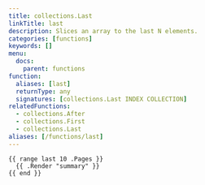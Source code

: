 ```yaml
---
title: collections.Last
linkTitle: last
description: Slices an array to the last N elements.
categories: [functions]
keywords: []
menu:
  docs:
    parent: functions
function:
  aliases: [last]
  returnType: any
  signatures: [collections.Last INDEX COLLECTION]
relatedFunctions:
  - collections.After
  - collections.First
  - collections.Last
aliases: [/functions/last]
---
```


```go-html-template
{{ range last 10 .Pages }}
  {{ .Render "summary" }}
{{ end }}
```
